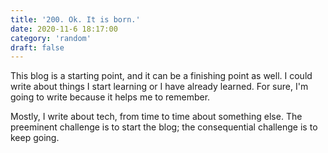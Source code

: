 ```yaml
---
title: '200. Ok. It is born.'
date: 2020-11-6 18:17:00
category: 'random'
draft: false
---
```


This blog is a starting point, and it can be a finishing point as well.
I could write about things I start learning or I have already learned.
For sure, I'm going to write because it helps me to remember.

Mostly, I write about tech, from time to time about something else.
The preeminent challenge is to start the blog; the consequential challenge is to keep going.
